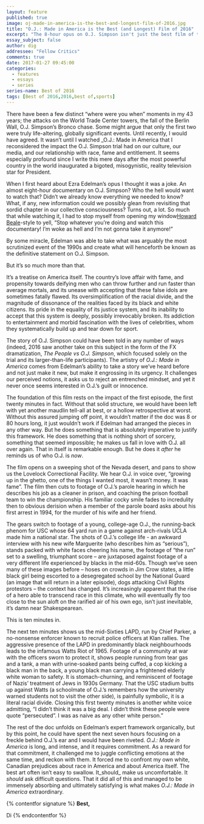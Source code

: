 ```yaml
---
layout: feature
published: true
image: oj-made-in-america-is-the-best-and-longest-film-of-2016.jpg
title: "O.J.: Made in America is the Best (and Longest) Film of 2016"
excerpt: "The 8-hour opus on O.J. Simpson isn't just the best film of the year, argues Di Golding – it's a treatise on America itself."
essay_subject: false
author: dig
addressee: "Fellow Critics"
comments: true
date: 2017-01-27 09:45:00
categories:
  - features
  - essays
  - series
series-name: Best of 2016
tags: [Best of 2016,2016,best of,sports]
---
```

There have been a few distinct “where were you when” moments in my 43 years; the attacks on the World Trade Center towers, the fall of the Berlin Wall, O.J. Simpson’s Bronco chase. Some might argue that only the first two were truly life-altering, globally significant events. Until recently, I would have agreed. It wasn’t until I watched _O.J.: Made in America that I reconsidered the impact the O.J. Simpson trial had on our culture, our media, and our relationship with race, fame and entitlement. It seems especially profound since I write this mere days after the most powerful country in the world inaugurated a bigoted, misogynistic, reality television star for President.

When I first heard about Ezra Edelman’s opus I thought it was a joke. An almost eight-hour documentary on O.J. Simpson? Who the hell would want to watch that? Didn’t we already know everything we needed to know? What, if any, new information could we possibly glean from revisiting that sordid chapter in our collective consciousness? Turns out, a lot. So much that while watching it, I had to stop myself from opening my window[Howard Beale](https://www.youtube.com/watch?v=Awv8dySZaHE)-style to yell, “Stop whatever you’re doing and watch this documentary! I’m woke as hell and I’m not gonna take it anymore!”

By some miracle, Edelman was able to take what was arguably the most scrutinized event of the 1990s and create what will henceforth be known as the definitive statement on O.J. Simpson. 

But it’s so much more than that. 

It’s a treatise on America itself. The country’s love affair with fame, and propensity towards deifying men who can throw further and run faster than average mortals, and its unease with accepting that these false idols are sometimes fatally flawed. Its oversimplification of the racial divide, and the magnitude of dissonance of the realities faced by its black and white citizens. Its pride in the equality of its justice system, and its inability to accept that this system is deeply, possibly irrevocably broken. Its addiction to entertainment and morbid fascination with the lives of celebrities, whom they systematically build up and tear down for sport. 

The story of O.J. Simpson could have been told in any number of ways (indeed, 2016 saw another take on this subject in the form of the FX dramatization, _The People vs O.J. Simpson_, which focused solely on the trial and its larger-than-life participants). The artistry of _O.J.: Made in America_ comes from Edelman’s ability to take a story we’ve heard before and not just make it new, but make it engrossing in its urgency. It challenges our perceived notions, it asks us to reject an entrenched mindset, and yet it never once seems interested in O.J.’s guilt or innocence. 

The foundation of this film rests on the impact of the first episode, the first twenty minutes in fact. Without that solid structure, we would have been left with yet another maudlin tell-all at best, or a hollow retrospective at worst. Without this assured jumping off point, it wouldn’t matter if the doc was 8 or 80 hours long, it just wouldn’t work if Edelman had arranged the pieces in any other way. But he does something that is absolutely imperative to justify this framework. He does something that is nothing short of sorcery, something that seemed impossible; he makes us fall in love with O.J. all over again. That in itself is remarkable enough. But he does it _after_ he reminds us of who O.J. is _now_. 

The film opens on a sweeping shot of the Nevada desert, and pans to show us the Lovelock Correctional Facility. We hear O.J. in voice over, “growing up in the ghetto, one of the things I wanted most, it wasn’t money. It was fame”. The film then cuts to footage of O.J.’s parole hearing in which he describes his job as a cleaner in prison, and coaching the prison football team to win the championship. His familiar cocky smile fades to incredulity then to obvious derision when a member of the parole board asks about his first arrest in 1994, for the murder of his wife and her friend. 

The gears switch to footage of a young, college-age O.J., the running-back phenom for USC whose 64 yard run in a game against arch-rivals UCLA made him a national star. The shots of O.J.’s college life - an awkward interview with his new wife Marguerite (who describes him as “serious”), stands packed with white faces cheering his name, the footage of “the run” set to a swelling, triumphant score – are juxtaposed against footage of a very different life experienced by blacks in the mid-60s. Though we’ve seen many of these images before – hoses on crowds in Jim Crow states, a little black girl being escorted to a desegregated school by the National Guard (an image that will return in a later episode), dogs attacking Civil Rights protestors – the context has changed. It’s increasingly apparent that the rise of a hero able to transcend race in this climate, who will eventually fly too close to the sun aloft on the rarified air of his own ego, isn’t just inevitable, it’s damn near Shakespearean.

This is ten minutes in.

The next ten minutes shows us the mid-Sixties LAPD, run by Chief Parker, a no-nonsense enforcer known to recruit police officers at Klan rallies. The aggressive presence of the LAPD in predominantly black neighbourhoods leads to the infamous Watts Riot of 1965. Footage of a community at war with the officers sworn to protect it, shows people running from tear gas and a tank, a man with urine-soaked pants being cuffed, a cop kicking a black man in the back, a young black man carrying a frightened elderly white woman to safety. It is stomach-churning, and reminiscent of footage of Nazis’ treatment of Jews in 1930s Germany. That the USC stadium butts up against Watts (a schoolmate of O.J.’s remembers how the university warned students not to visit the other side), is painfully symbolic, it is a literal racial divide. Closing this first twenty minutes is another white voice admitting, “I didn’t think it was a big deal. I didn’t think these people were quote “persecuted”. I was as naive as any other white person.”

The rest of the doc unfolds on Edelman’s expert framework organically, but by this point, he could have spent the next seven hours focusing on a freckle behind O.J.’s ear and I would have been riveted. _O.J.: Made in America_ is long, and intense, and it requires commitment. As a reward for that commitment, it challenged me to juggle conflicting emotions at the same time, and reckon with them. It forced me to confront my own white, Canadian prejudices about race in America and about America itself. The best art often isn’t easy to swallow. It_should_ make us uncomfortable. It _should_ ask difficult questions. That it did all of this and managed to be immensely absorbing and ultimately satisfying is what makes _O.J.: Made in America_ extraordinary.

{% contentfor signature %}
**Best,**

Di
{% endcontentfor %}